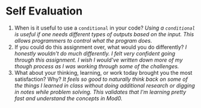 # Self Evaluation

1. When is it useful to use a `conditional` in your code? *Using a `conditional` is useful if one needs different types of outputs based on the input. This allows programmers to control what the program does.*
2. If you could do this assignment over, what would you do differently? *I honestly wouldn't do much differently. I felt very confident going through this assignment. I wish I would've written down more of my though process as I was working through some of the challenges.*
3. What about your thinking, learning, or work today brought you the most satisfaction? Why? *It feels so good to naturally think back on some of the things I learned in class without doing additional research or digging in notes while problem solving. This validates that I'm learning pretty fast and understand the concepts in Mod0.*
